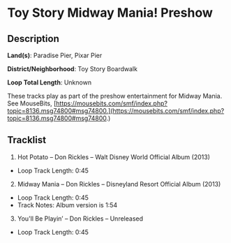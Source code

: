 # Toy Story Midway Mania! Preshow

## Description

**Land(s)**: Paradise Pier, Pixar Pier

**District/Neighborhood**: Toy Story Boardwalk

**Loop Total Length**: Unknown

These tracks play as part of the preshow entertainment for Midway Mania. See MouseBits, [https://mousebits.com/smf/index.php?topic=8136.msg74800#msg74800.](https://mousebits.com/smf/index.php?topic=8136.msg74800#msg74800.)

## Tracklist

1. Hot Potato – Don Rickles – Walt Disney World Official Album (2013)
- Loop Track Length: 0:45

2. Midway Mania – Don Rickles – Disneyland Resort Official Album (2013)
- Loop Track Length: 0:45
- Track Notes: Album version is 1:54

3. You'll Be Playin’ – Don Rickles – Unreleased
- Loop Track Length: 0:45
